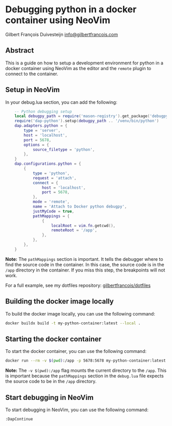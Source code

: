 # Debugging python in a docker container using NeoVim
Gilbert François Duivesteijn <info@gilbertfrancois.com>

## Abstract

This is a guide on how to setup a development environment for python in a docker container using NeoVim as the editor and the `remote` plugin to connect to the container.

## Setup in NeoVim

In your debug.lua section, you can add the following:

```lua
    -- Python debugging setup
    local debugpy_path = require('mason-registry').get_package('debugpy'):get_install_path()
    require('dap-python').setup(debugpy_path .. '/venv/bin/python')
    dap.adapters.python = {
        type = 'server',
        host = 'localhost',
        port = 5678,
        options = {
            source_filetype = 'python',
        },
    }
    dap.configurations.python = {
        {
            type = 'python',
            request = 'attach',
            connect = {
                host = 'localhost',
                port = 5678,
            },
            mode = 'remote',
            name = 'Attach to Docker python debugpy',
            justMyCode = true,
            pathMappings = {
                {
                    localRoot = vim.fn.getcwd(),
                    remoteRoot = '/app',
                },
            },
        },
    }
```

__Note:__ The `pathMappings` section is important. It tells the debugger where to
find the source code in the container. In this case, the source code is in the
`/app` directory in the container. If you miss this step, the breakpoints will
not work.

For a full example, see my dotfiles repository: [gilbertfrancois/dotfiles](https://github.com/gilbertfrancois/dotfiles)

## Building the docker image locally

To build the docker image locally, you can use the following command:

```bash
docker buildx build -t my-python-container:latest --local .
```

## Starting the docker container

To start the docker container, you can use the following command:

```bash
docker run --rm -v $(pwd):/app -p 5678:5678 my-python-container:latest
```

__Note:__ The `-v $(pwd):/app` flag mounts the current directory to the `/app`. This
is important because the `pathMappings` section in the `debug.lua` file expects
the source code to be in the `/app` directory.

## Start debugging in NeoVim

To start debugging in NeoVim, you can use the following command:

```vim
:DapContinue
```

